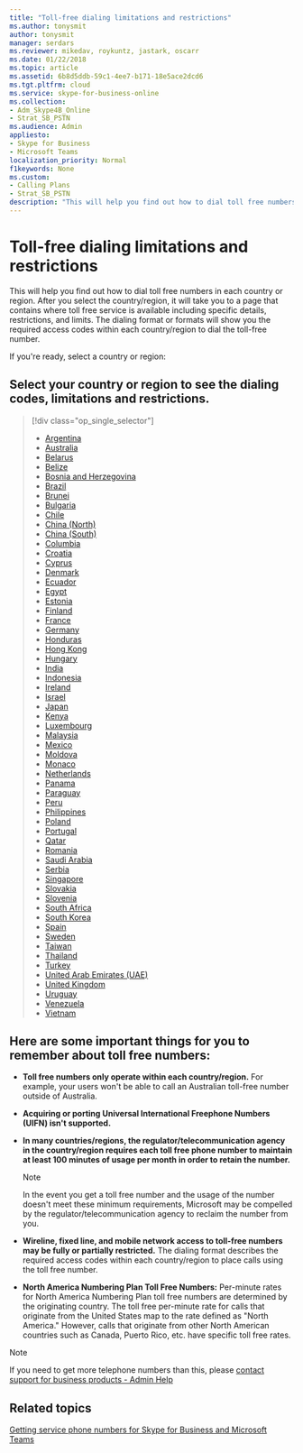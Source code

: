 ```yaml
---
title: "Toll-free dialing limitations and restrictions"
ms.author: tonysmit
author: tonysmit
manager: serdars
ms.reviewer: mikedav, roykuntz, jastark, oscarr
ms.date: 01/22/2018
ms.topic: article
ms.assetid: 6b8d5ddb-59c1-4ee7-b171-18e5ace2dcd6
ms.tgt.pltfrm: cloud
ms.service: skype-for-business-online
ms.collection: 
- Adm_Skype4B_Online
- Strat_SB_PSTN
ms.audience: Admin
appliesto:
- Skype for Business 
- Microsoft Teams
localization_priority: Normal
f1keywords: None
ms.custom:
- Calling Plans
- Strat_SB_PSTN
description: "This will help you find out how to dial toll free numbers in each country/region. After you select the country/region, it will take you to a country-specific page that contains specific details, restrictions, and limits for toll-free service availability where toll-free service is available. The dialing format or formats will show you the required access codes within each country/region to dial the toll-free number."
---
```


# Toll-free dialing limitations and restrictions

This will help you find out how to dial toll free numbers in each country or region. After you select the country/region, it will take you to a page that contains where toll free service is available including specific details, restrictions, and limits. The dialing format or formats will show you the required access codes within each country/region to dial the toll-free number.
  
If you're ready, select a country or region:
  
## Select your country or region to see the dialing codes, limitations and restrictions.

> [!div class="op_single_selector"]    
> - [Argentina](../toll-free-dialing-limitations-and-restrictions/toll-free-dialing-restrictions-in-argentina.md)
> - [Australia](../toll-free-dialing-limitations-and-restrictions/toll-free-dialing-restrictions-in-australia.md)
> - [Belarus](../toll-free-dialing-limitations-and-restrictions/toll-free-dialing-restrictions-in-belarus.md)
> - [Belize](../toll-free-dialing-limitations-and-restrictions/toll-free-dialing-restrictions-in-belize.md)
> - [Bosnia and Herzegovina](../toll-free-dialing-limitations-and-restrictions/toll-free-dialing-restrictions-in-bosnia-and-herzegovina.md)
> - [Brazil](../toll-free-dialing-limitations-and-restrictions/toll-free-dialing-restrictions-in-brazil.md)
> - [Brunei](../toll-free-dialing-limitations-and-restrictions/toll-free-dialing-restrictions-in-brunei.md)
> - [Bulgaria](../toll-free-dialing-limitations-and-restrictions/toll-free-dialing-restrictions-in-bulgaria.md)
> - [Chile](../toll-free-dialing-limitations-and-restrictions/toll-free-dialing-restrictions-in-chile.md)
> - [China (North)](../toll-free-dialing-limitations-and-restrictions/toll-free-dialing-restrictions-in-chinanorth-10-800-714-xxxx-range.md)
> - [China (South)](../toll-free-dialing-limitations-and-restrictions/toll-free-dialing-restrictions-in-chinasouth-10-800-140-xxxx-range.md)
> - [Columbia](../toll-free-dialing-limitations-and-restrictions/toll-free-dialing-restrictions-in-columbia.md)
> - [Croatia](../toll-free-dialing-limitations-and-restrictions/toll-free-dialing-restrictions-in-croatia.md)
> - [Cyprus](../toll-free-dialing-limitations-and-restrictions/toll-free-dialing-restrictions-in-cyprus.md)
> - [Denmark](../toll-free-dialing-limitations-and-restrictions/toll-free-dialing-restrictions-in-denmark.md)
> - [Ecuador](../toll-free-dialing-limitations-and-restrictions/toll-free-dialing-restrictions-in-ecuador.md)
> - [Egypt](../toll-free-dialing-limitations-and-restrictions/toll-free-dialing-restrictions-in-egypt.md)
> - [Estonia](../toll-free-dialing-limitations-and-restrictions/toll-free-dialing-restrictions-in-estonia.md)
> - [Finland](../toll-free-dialing-limitations-and-restrictions/toll-free-dialing-restrictions-in-finland.md)
> - [France](../toll-free-dialing-limitations-and-restrictions/toll-free-dialing-restrictions-in-france.md)
> - [Germany](../toll-free-dialing-limitations-and-restrictions/toll-free-dialing-restrictions-in-germany.md)
> - [Honduras](../toll-free-dialing-limitations-and-restrictions/toll-free-dialing-restrictions-in-honduras.md)
> - [Hong Kong](../toll-free-dialing-limitations-and-restrictions/toll-free-dialing-restrictions-in-hong-kong.md)
> - [Hungary](../toll-free-dialing-limitations-and-restrictions/toll-free-dialing-restrictions-in-hungary.md)
> - [India](../toll-free-dialing-limitations-and-restrictions/toll-free-dialing-restrictions-in-india.md)
> - [Indonesia](../toll-free-dialing-limitations-and-restrictions/toll-free-dialing-restrictions-in-indonesia.md)
> - [Ireland](../toll-free-dialing-limitations-and-restrictions/toll-free-dialing-restrictions-in-ireland.md)
> - [Israel](../toll-free-dialing-limitations-and-restrictions/toll-free-dialing-restrictions-in-israel.md)
> - [Japan](../toll-free-dialing-limitations-and-restrictions/toll-free-dialing-restrictions-in-japan.md)
> - [Kenya](../toll-free-dialing-limitations-and-restrictions/toll-free-dialing-restrictions-in-kenya.md)
> - [Luxembourg](../toll-free-dialing-limitations-and-restrictions/toll-free-dialing-restrictions-in-luxembourg.md)
> - [Malaysia](../toll-free-dialing-limitations-and-restrictions/toll-free-dialing-restrictions-in-malaysia.md)
> - [Mexico](../toll-free-dialing-limitations-and-restrictions/toll-free-dialing-restrictions-in-mexico.md)
> - [Moldova](../toll-free-dialing-limitations-and-restrictions/toll-free-dialing-restrictions-in-moldova.md)
> - [Monaco](../toll-free-dialing-limitations-and-restrictions/toll-free-dialing-restrictions-in-monaco.md)
> - [Netherlands](../toll-free-dialing-limitations-and-restrictions/toll-free-dialing-restrictions-in-the-netherlands.md)
> - [Panama](../toll-free-dialing-limitations-and-restrictions/toll-free-dialing-restrictions-in-panama.md)
> - [Paraguay](../toll-free-dialing-limitations-and-restrictions/toll-free-dialing-restrictions-in-paraguay.md)
> - [Peru](../toll-free-dialing-limitations-and-restrictions/toll-free-dialing-restrictions-in-peru.md)
> - [Philippines](../toll-free-dialing-limitations-and-restrictions/toll-free-dialing-restrictions-in-the-philippines.md)
> - [Poland](../toll-free-dialing-limitations-and-restrictions/toll-free-dialing-restrictions-in-poland.md)
> - [Portugal](../toll-free-dialing-limitations-and-restrictions/toll-free-dialing-restrictions-in-portugal.md)
> - [Qatar](../toll-free-dialing-limitations-and-restrictions/toll-free-dialing-restrictions-in-qatar.md)
> - [Romania](../toll-free-dialing-limitations-and-restrictions/toll-free-dialing-restrictions-in-romania.md)
> - [Saudi Arabia](../toll-free-dialing-limitations-and-restrictions/toll-free-dialing-restrictions-in-saudi-arabia.md)
> - [Serbia](../toll-free-dialing-limitations-and-restrictions/toll-free-dialing-restrictions-in-serbia.md)
> - [Singapore](../toll-free-dialing-limitations-and-restrictions/toll-free-dialing-restrictions-in-singapore.md)
> - [Slovakia](../toll-free-dialing-limitations-and-restrictions/toll-free-dialing-restrictions-in-slovakia.md)
> - [Slovenia](../toll-free-dialing-limitations-and-restrictions/toll-free-dialing-restrictions-in-slovenia.md)
> - [South Africa](../toll-free-dialing-limitations-and-restrictions/toll-free-dialing-restrictions-in-south-africa.md)
> - [South Korea](../toll-free-dialing-limitations-and-restrictions/toll-free-dialing-restrictions-in-south-korea.md)
> - [Spain](../toll-free-dialing-limitations-and-restrictions/toll-free-dialing-restrictions-in-spain.md)
> - [Sweden](../toll-free-dialing-limitations-and-restrictions/toll-free-dialing-restrictions-in-sweden.md)
> - [Taiwan](../toll-free-dialing-limitations-and-restrictions/toll-free-dialing-restrictions-in-taiwan.md)
> - [Thailand](../toll-free-dialing-limitations-and-restrictions/toll-free-dialing-restrictions-in-thailand.md)
> - [Turkey](../toll-free-dialing-limitations-and-restrictions/toll-free-dialing-restrictions-in-turkey.md)
> - [United Arab Emirates (UAE)](../toll-free-dialing-limitations-and-restrictions/toll-free-dialing-restrictions-in-the-united-arab-emirates.md)
> - [United Kingdom](../toll-free-dialing-limitations-and-restrictions/toll-free-dialing-restrictions-in-the-united-kingdom-u-k.md)
> - [Uruguay](../toll-free-dialing-limitations-and-restrictions/toll-free-dialing-restrictions-in-uruguay.md)
> - [Venezuela](../toll-free-dialing-limitations-and-restrictions/toll-free-dialing-restrictions-in-venezuela.md)
> - [Vietnam](../toll-free-dialing-limitations-and-restrictions/toll-free-dialing-restrictions-in-vietnam.md)
  
## Here are some important things for you to remember about toll free numbers:

- **Toll free numbers only operate within each country/region.** For example, your users won't be able to call an Australian toll-free number outside of Australia.
    
- **Acquiring or porting Universal International Freephone Numbers (UIFN) isn't supported.**
    
- **In many countries/regions, the regulator/telecommunication agency in the country/region requires each toll free phone number to maintain at least 100 minutes of usage per month in order to retain the number.**
    
    > [!NOTE]
    > In the event you get a toll free number and the usage of the number doesn't meet these minimum requirements, Microsoft may be compelled by the regulator/telecommunication agency to reclaim the number from you. 
  
- **Wireline, fixed line, and mobile network access to toll-free numbers may be fully or partially restricted.** The dialing format describes the required access codes within each country/region to place calls using the toll free number.
    
- **North America Numbering Plan Toll Free Numbers:** Per-minute rates for North America Numbering Plan toll free numbers are determined by the originating country. The toll free per-minute rate for calls that originate from the United States map to the rate defined as "North America." However, calls that originate from other North American countries such as Canada, Puerto Rico, etc. have specific toll free rates.

> [!NOTE]
> If you need to get more telephone numbers than this, please [contact support for business products - Admin Help](https://support.office.com/article/32a17ca7-6fa0-4870-8a8d-e25ba4ccfd4b)
    
## Related topics
[Getting service phone numbers for Skype for Business and Microsoft Teams](../what-is-phone-system-in-office-365/getting-service-phone-numbers.md)

  
 